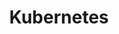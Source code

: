 ---
  title: Kubernetes
  draft: false
  description: "The Flatcar Linux project aims to be an independently built, distributed, and supported Linux distribution designed for container workloads."
  image: lokomotive-logo.svg

  features: [
    {
      index: 1,
      title: Real-Time Sharing for Infinite Kind of Projects,
      description: "Be in control of your information by setting policies in real-time knowing your personal                or company information" 
    },
    {
      index: 2,
      title: Edit With Anyone,
      description: "It’s simple, fast and easy to use. You can share your files through our mobile apps, web app, and desktop client"
    },
    {
      index: 3,
      title: Professional Dvd Replication,
      description: "Of all of the celestial bodies that capture our attention and fascination as astronomers"
    }
  ]
---